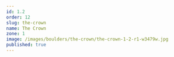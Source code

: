 ```yaml
---
id: 1.2
order: 12
slug: the-crown
name: The Crown
zone: 1
image: /images/boulders/the-crown/the-crown-1-2-r1-w3479w.jpg
published: true
---
```

